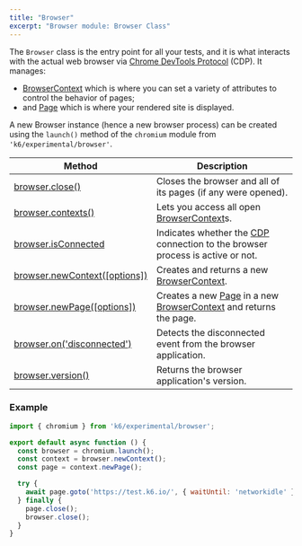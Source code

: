 ```yaml
---
title: "Browser"
excerpt: "Browser module: Browser Class"
---
```


The `Browser` class is the entry point for all your tests, and it is what interacts with the actual web browser via [Chrome DevTools Protocol](https://chromedevtools.github.io/devtools-protocol/) (CDP). It manages:
- [BrowserContext](/javascript-api/k6-browser/api/browsercontext/) which is where you can set a variety of attributes to control the behavior of pages;
- and [Page](/javascript-api/k6-browser/api/page/) which is where your rendered site is displayed.

A new Browser instance (hence a new browser process) can be created using the `launch()` method of the `chromium` module from `'k6/experimental/browser'`.

| Method                                                                                    | Description                                                                                                                                           |
|-------------------------------------------------------------------------------------------|-------------------------------------------------------------------------------------------------------------------------------------------------------|
| [browser.close()](/javascript-api/k6-browser/api/browser/close)                              | Closes the browser and all of its pages (if any were opened).                                                                                         |
| [browser.contexts()](/javascript-api/k6-browser/api/browser/contexts)                        | Lets you access all open [BrowserContext](/javascript-api/k6-browser/api/browsercontext/)s.                                                        |
| [browser.isConnected](/javascript-api/k6-browser/api/browser/isconnected) <BWIPT id="453"/>  | Indicates whether the [CDP](https://chromedevtools.github.io/devtools-protocol/) connection to the browser process is active or not.                  |
| [browser.newContext([options])](/javascript-api/k6-browser/api/browser/newcontext/) <BWIPT id="455"/> | Creates and returns a new [BrowserContext](/javascript-api/k6-browser/api/browsercontext/).                                                             |
| [browser.newPage([options])](/javascript-api/k6-browser/api/browser/newpage)  <BWIPT id="455"/>       | Creates a new [Page](/javascript-api/k6-browser/api/page/) in a new [BrowserContext](/javascript-api/k6-browser/api/browsercontext/) and returns the page. |
| [browser.on('disconnected')](/javascript-api/k6-browser/api/browser/on) | Detects the disconnected event from the browser application. |
| [browser.version()](/javascript-api/k6-browser/api/browser/version)                          | Returns the browser application's version.                                                                                                            |

### Example

<CodeGroup labels={[]}>

```javascript
import { chromium } from 'k6/experimental/browser';

export default async function () {
  const browser = chromium.launch();
  const context = browser.newContext();
  const page = context.newPage();

  try {
    await page.goto('https://test.k6.io/', { waitUntil: 'networkidle' });
  } finally {
    page.close();
    browser.close();
  }
}
```

</CodeGroup>
